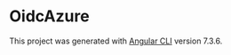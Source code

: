 # OidcAzure

This project was generated with [Angular CLI](https://github.com/angular/angular-cli) version 7.3.6.

